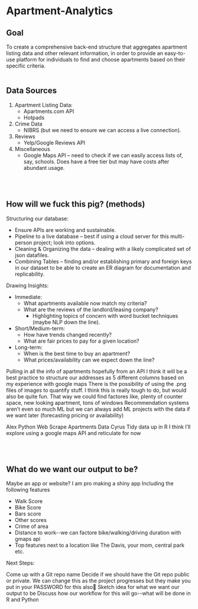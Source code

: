 # Apartment-Analytics

## Goal
To create a comprehensive back-end structure that aggregates apartment listing data and other relevant information, in order to provide an easy-to-use platform for individuals to find and choose apartments based on their specific criteria.
<br>
<br>

## Data Sources
1. Apartment Listing Data: 
    - Apartments.com API
    - Hotpads
2. Crime Data 
    - NIBRS (but we need to ensure we can access a live connection).
3. Reviews
    - Yelp/Google Reviews API
4. Miscellaneous 
    - Google Maps API – need to check if we can easily access lists of, say, schools. Does have a free tier but may have costs after abundant usage.

<br>
<br>

## How will we fuck this pig? (methods)
Structuring our database:
- Ensure APIs are working and sustainable.
- Pipeline to a live database – best if using a cloud server for this multi-person project; look into options.
- Cleaning & Organizing the data – dealing with a likely complicated set of json datafiles.
- Combining Tables – finding and/or establishing primary and foreign keys in our dataset to be able to create an ER diagram for documentation and replicability.

Drawing Insights:
- Immediate: 
    - What apartments available now match my criteria?
    - What are the reviews of the landlord/leasing company?
      - Highlighting topics of concern with word bucket techniques (maybe NLP down the line).
- Short/Medium-term: 
    - How have trends changed recently?
    - What are fair prices to pay for a given location?
- Long-term: 
    - When is the best time to buy an apartment?
    - What prices/availability can we expect down the line?


Pulling in all the info of apartments hopefully from an API
I think it will be a best practice to structure our addresses as 5 different columns based on my experience with google maps
There is the possibility of using the .png files of images to quantify stuff. I think this is really tough to do, but would also be quite fun. That way we could find factores like, plenty of counter space, new looking apartment, tons of windows
Recommendation systems aren’t even so much ML but we can always add ML projects with the data if we want later (forecasting pricing or availability)

Alex Python Web Scrape Apartments Data
Cyrus Tidy data up in R
I think I’ll explore using a google maps API and reticulate for now

<br>
<br>

## What do we want our output to be?

Maybe an app or website?
I am pro making a shiny app
Including the following features
- Walk Score
- Bike Score
- Bars score
- Other scores
- Crime of area
- Distance to work--we can factore bike/walking/driving duration with gmaps api
- Top features next to a location like The Davis, your mom, central park etc. 

Next Steps:

Come up with a Git repo name
Decide if we should have the Git repo public or private. We can change this as the project progresses but they make you put in your PASSWORD for this also🥵
Sketch idea for what we want our output to be
Discuss how our workflow for this will go--what will be done in R and Python
